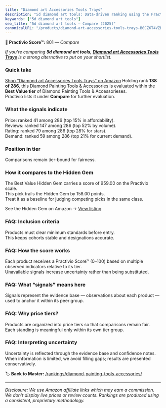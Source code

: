 ```yaml
---
title: "Diamond art Accessories Tools Trays"
description: "5d diamond art tools: Data-driven ranking using the Practivio Score™. Positioned by quality, value, demand, findability, momentum."
keywords: ["5d diamond art tools"]
seo_title: "5d diamond art tools — Compare (2025)"
canonicalURL: "/products/diamond-art-accessories-tools-trays-B0CZ6T4VZB/"
---
```


**🛒 Practivio Score™:** 801 — _Compare_


*If you're comparing **5d diamond art tools**, **[Diamond art Accessories Tools Trays](https://www.amazon.com/dp/B0CZ6T4VZB?tag=practivio-20)** is a strong alternative to put on your shortlist.*
### Quick take
[Shop “Diamond art Accessories Tools Trays” on Amazon](https://www.amazon.com/dp/B0CZ6T4VZB?tag=practivio-20)
Holding rank **138 of 286**, this Diamond Painting Tools & Accessories is evaluated within the **Best Value tier** of Diamond Painting Tools & Accessorieses.  
Practivio lists it under **Compare** for further evaluation.

### What the signals indicate
Price: ranked 41 among 286 (top 15% in affordability).  
Reviews: ranked 147 among 286 (top 52% by volume).  
Rating: ranked 79 among 286 (top 28% for stars).  
Demand: ranked 59 among 286 (top 21% for current demand).

### Position in tier
Comparisons remain tier-bound for fairness.

### How it compares to the Hidden Gem
The Best Value Hidden Gem carries a score of 959.00 on the Practivio scale.  
This pick trails the Hidden Gem by 158.00 points.  
Treat it as a baseline for judging competing picks in the same class.  

See the Hidden Gem on Amazon → [View listing](https://www.amazon.com/dp/B07P5YDBZR?tag=practivio-20)

### FAQ: Inclusion criteria
Products must clear minimum standards before entry.  
This keeps cohorts stable and designations accurate.

### FAQ: How the score works
Each product receives a Practivio Score™ (0–100) based on multiple observed indicators relative to its tier.  
Unavailable signals increase uncertainty rather than being substituted.

### FAQ: What “signals” means here
Signals represent the evidence base — observations about each product — used to anchor it within its peer group.

### FAQ: Why price tiers?
Products are organized into price tiers so that comparisons remain fair.  
Each standing is meaningful only within its own tier group.

### FAQ: Interpreting uncertainty
Uncertainty is reflected through the evidence base and confidence notes.  
When information is limited, we avoid filling gaps; results are presented conservatively.

<!-- Missing template for Compare/CompareWithinPriceClass -->


🏷️ **Back to Master:** [/rankings/diamond-painting-tools-accessories/](/rankings/diamond-painting-tools-accessories/)

---
_Disclosure: We use Amazon affiliate links which may earn a commission. We don’t display live prices or review counts. Rankings are produced using a consistent, proprietary methodology._
